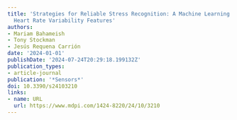 ```yaml
---
title: 'Strategies for Reliable Stress Recognition: A Machine Learning Approach Using
  Heart Rate Variability Features'
authors:
- Mariam Bahameish
- Tony Stockman
- Jesús Requena Carrión
date: '2024-01-01'
publishDate: '2024-07-24T20:29:18.199132Z'
publication_types:
- article-journal
publication: '*Sensors*'
doi: 10.3390/s24103210
links:
- name: URL
  url: https://www.mdpi.com/1424-8220/24/10/3210
---
```

